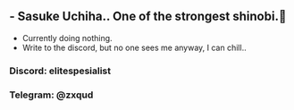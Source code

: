 ## - Sasuke Uchiha.. One of the strongest shinobi.🦅

- Currently doing nothing.
- Write to the discord, but no one sees me anyway, I can сhill..

### Discord: elitespesialist
### Telegram: @zxqud
